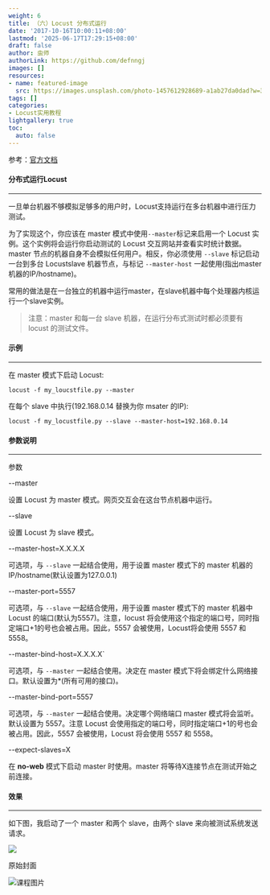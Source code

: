 ```yaml
---
weight: 6
title: （六）Locust 分布式运行
date: '2017-10-16T10:00:11+08:00'
lastmod: '2025-06-17T17:29:15+08:00'
draft: false
author: 虫师
authorLink: https://github.com/defnngj
images: []
resources:
- name: featured-image
  src: https://images.unsplash.com/photo-1457612928689-a1ab27da0dad?w=300
tags: []
categories:
- Locust实用教程
lightgallery: true
toc:
  auto: false
---
```




参考：[官方文档](https://docs.locust.io/en/latest/running-locust-distributed.html)

#### 分布式运行Locust
---
一旦单台机器不够模拟足够多的用户时，Locust支持运行在多台机器中进行压力测试。

为了实现这个，你应该在 master 模式中使用```--master```标记来启用一个 Locust 实例。这个实例将会运行你启动测试的 Locust 交互网站并查看实时统计数据。master 节点的机器自身不会模拟任何用户。相反，你必须使用 ```--slave``` 标记启动一台到多台 Locustslave 机器节点，与标记 ```--master-host``` 一起使用(指出master机器的IP/hostname)。

常用的做法是在一台独立的机器中运行master，在slave机器中每个处理器内核运行一个slave实例。

> 注意：master 和每一台 slave 机器，在运行分布式测试时都必须要有 locust 的测试文件。


#### 示例
---
在 master 模式下启动 Locust:

```
locust -f my_loucstfile.py --master
```

在每个 slave 中执行(192.168.0.14 替换为你 msater 的IP):

```
locust -f my_locustfile.py --slave --master-host=192.168.0.14
```

#### 参数说明
---
参数

--master

设置 Locust 为 master 模式。网页交互会在这台节点机器中运行。

--slave

设置 Locust 为 slave 模式。

--master-host=X.X.X.X

可选项，与 ```--slave``` 一起结合使用，用于设置 master 模式下的 master 机器的IP/hostname(默认设置为127.0.0.1)

--master-port=5557

可选项，与 ```--slave``` 一起结合使用，用于设置 master 模式下的 master 机器中 Locust 的端口(默认为5557)。注意，locust 将会使用这个指定的端口号，同时指定端口+1的号也会被占用。因此，5557 会被使用，Locust将会使用 5557 和 5558。

--master-bind-host=X.X.X.X`

可选项，与 ```--master``` 一起结合使用。决定在 master 模式下将会绑定什么网络接口。默认设置为*(所有可用的接口)。

--master-bind-port=5557

可选项，与 ```--master``` 一起结合使用。决定哪个网络端口 master 模式将会监听。默认设置为 5557。注意 Locust 会使用指定的端口号，同时指定端口+1的号也会被占用。因此，5557 会被使用，Locust 将会使用 5557 和 5558。

--expect-slaves=X

在 __no-web__ 模式下启动 master 时使用。master 将等待X连接节点在测试开始之前连接。

#### 效果
---
如下图，我启动了一个 master 和两个 slave，由两个 slave 来向被测试系统发送请求。

![](http://img.testclass.net/locust_distributed_slaves.png)




原始封面

![课程图片](https://images.unsplash.com/photo-1457612928689-a1ab27da0dad?w=300)

